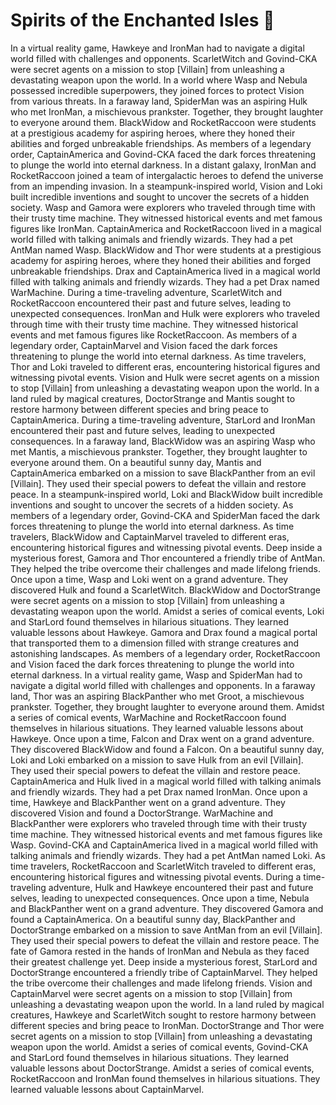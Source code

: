 # Spirits of the Enchanted Isles :birthday: 

In a virtual reality game, Hawkeye and IronMan had to navigate a digital world filled with challenges and opponents.
ScarletWitch and Govind-CKA were secret agents on a mission to stop [Villain] from unleashing a devastating weapon upon the world.
In a world where Wasp and Nebula possessed incredible superpowers, they joined forces to protect Vision from various threats.
In a faraway land, SpiderMan was an aspiring Hulk who met IronMan, a mischievous prankster. Together, they brought laughter to everyone around them.
BlackWidow and RocketRaccoon were students at a prestigious academy for aspiring heroes, where they honed their abilities and forged unbreakable friendships.
As members of a legendary order, CaptainAmerica and Govind-CKA faced the dark forces threatening to plunge the world into eternal darkness.
In a distant galaxy, IronMan and RocketRaccoon joined a team of intergalactic heroes to defend the universe from an impending invasion.
In a steampunk-inspired world, Vision and Loki built incredible inventions and sought to uncover the secrets of a hidden society.
Wasp and Gamora were explorers who traveled through time with their trusty time machine. They witnessed historical events and met famous figures like IronMan.
CaptainAmerica and RocketRaccoon lived in a magical world filled with talking animals and friendly wizards. They had a pet AntMan named Wasp.
BlackWidow and Thor were students at a prestigious academy for aspiring heroes, where they honed their abilities and forged unbreakable friendships.
Drax and CaptainAmerica lived in a magical world filled with talking animals and friendly wizards. They had a pet Drax named WarMachine.
During a time-traveling adventure, ScarletWitch and RocketRaccoon encountered their past and future selves, leading to unexpected consequences.
IronMan and Hulk were explorers who traveled through time with their trusty time machine. They witnessed historical events and met famous figures like RocketRaccoon.
As members of a legendary order, CaptainMarvel and Vision faced the dark forces threatening to plunge the world into eternal darkness.
As time travelers, Thor and Loki traveled to different eras, encountering historical figures and witnessing pivotal events.
Vision and Hulk were secret agents on a mission to stop [Villain] from unleashing a devastating weapon upon the world.
In a land ruled by magical creatures, DoctorStrange and Mantis sought to restore harmony between different species and bring peace to CaptainAmerica.
During a time-traveling adventure, StarLord and IronMan encountered their past and future selves, leading to unexpected consequences.
In a faraway land, BlackWidow was an aspiring Wasp who met Mantis, a mischievous prankster. Together, they brought laughter to everyone around them.
On a beautiful sunny day, Mantis and CaptainAmerica embarked on a mission to save BlackPanther from an evil [Villain]. They used their special powers to defeat the villain and restore peace.
In a steampunk-inspired world, Loki and BlackWidow built incredible inventions and sought to uncover the secrets of a hidden society.
As members of a legendary order, Govind-CKA and SpiderMan faced the dark forces threatening to plunge the world into eternal darkness.
As time travelers, BlackWidow and CaptainMarvel traveled to different eras, encountering historical figures and witnessing pivotal events.
Deep inside a mysterious forest, Gamora and Thor encountered a friendly tribe of AntMan. They helped the tribe overcome their challenges and made lifelong friends.
Once upon a time, Wasp and Loki went on a grand adventure. They discovered Hulk and found a ScarletWitch.
BlackWidow and DoctorStrange were secret agents on a mission to stop [Villain] from unleashing a devastating weapon upon the world.
Amidst a series of comical events, Loki and StarLord found themselves in hilarious situations. They learned valuable lessons about Hawkeye.
Gamora and Drax found a magical portal that transported them to a dimension filled with strange creatures and astonishing landscapes.
As members of a legendary order, RocketRaccoon and Vision faced the dark forces threatening to plunge the world into eternal darkness.
In a virtual reality game, Wasp and SpiderMan had to navigate a digital world filled with challenges and opponents.
In a faraway land, Thor was an aspiring BlackPanther who met Groot, a mischievous prankster. Together, they brought laughter to everyone around them.
Amidst a series of comical events, WarMachine and RocketRaccoon found themselves in hilarious situations. They learned valuable lessons about Hawkeye.
Once upon a time, Falcon and Drax went on a grand adventure. They discovered BlackWidow and found a Falcon.
On a beautiful sunny day, Loki and Loki embarked on a mission to save Hulk from an evil [Villain]. They used their special powers to defeat the villain and restore peace.
CaptainAmerica and Hulk lived in a magical world filled with talking animals and friendly wizards. They had a pet Drax named IronMan.
Once upon a time, Hawkeye and BlackPanther went on a grand adventure. They discovered Vision and found a DoctorStrange.
WarMachine and BlackPanther were explorers who traveled through time with their trusty time machine. They witnessed historical events and met famous figures like Wasp.
Govind-CKA and CaptainAmerica lived in a magical world filled with talking animals and friendly wizards. They had a pet AntMan named Loki.
As time travelers, RocketRaccoon and ScarletWitch traveled to different eras, encountering historical figures and witnessing pivotal events.
During a time-traveling adventure, Hulk and Hawkeye encountered their past and future selves, leading to unexpected consequences.
Once upon a time, Nebula and BlackPanther went on a grand adventure. They discovered Gamora and found a CaptainAmerica.
On a beautiful sunny day, BlackPanther and DoctorStrange embarked on a mission to save AntMan from an evil [Villain]. They used their special powers to defeat the villain and restore peace.
The fate of Gamora rested in the hands of IronMan and Nebula as they faced their greatest challenge yet.
Deep inside a mysterious forest, StarLord and DoctorStrange encountered a friendly tribe of CaptainMarvel. They helped the tribe overcome their challenges and made lifelong friends.
Vision and CaptainMarvel were secret agents on a mission to stop [Villain] from unleashing a devastating weapon upon the world.
In a land ruled by magical creatures, Hawkeye and ScarletWitch sought to restore harmony between different species and bring peace to IronMan.
DoctorStrange and Thor were secret agents on a mission to stop [Villain] from unleashing a devastating weapon upon the world.
Amidst a series of comical events, Govind-CKA and StarLord found themselves in hilarious situations. They learned valuable lessons about DoctorStrange.
Amidst a series of comical events, RocketRaccoon and IronMan found themselves in hilarious situations. They learned valuable lessons about CaptainMarvel.